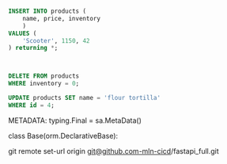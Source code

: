 


```sql

INSERT INTO products (
	name, price, inventory
	)
VALUES (
	'Scooter', 1150, 42
) returning *;



DELETE FROM products
WHERE inventory = 0;

UPDATE products SET name = 'flour tortilla'
WHERE id = 4;
```



METADATA: typing.Final = sa.MetaData()


class Base(orm.DeclarativeBase):



git remote set-url origin git@github.com-mln-cicd/fastapi_full.git